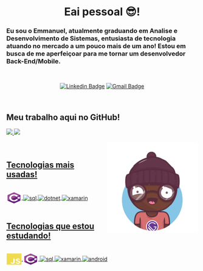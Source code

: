 <h1 align="center"> Eai pessoal 😎! </h1>

 <h3> Eu sou o Emmanuel, atualmente graduando em Analise e Desenvolvimento de Sistemas, entusiasta de tecnologia atuando no mercado a um pouco mais de um ano! Estou em busca de me aperfeiçoar para me tornar um desenvolvedor Back-End/Mobile.</h3>
<br>
 
<div align="center">

 [![Linkedin Badge](https://img.shields.io/badge/-LinkedIn-0072b1?style=for-the-badge&logo=Linkedin&logoColor=white)](https://www.linkedin.com/in/emmanuel-cosme-martins-bento-3963bb1b9/ 'Contato pelo LinkedIn')
 [![Gmail Badge](https://img.shields.io/badge/-gmail-c14438?style=for-the-badge&logo=Gmail&logoColor=white)](mailto:emmanuelbento6@gmail.com 'Contato via Email')

</div>

<br>

## Meu trabalho aqui no GitHub!
 <div>
  <a href="https://github.com/EmmanuelMartins21">
  <img height="162em" src="https://github-readme-stats.vercel.app/api?username=EmmanuelMartins21&show_icons=true&theme=dracula&include_all_commits=true&count_private=true"/>
  <img height="162em" src="https://github-readme-stats.vercel.app/api/top-langs/?username=EmmanuelMartins21&layout=compact&langs_count=7&theme=dracula"/>
</div>

<div style="center"><br>
  <img alt="avatar" align='right' width="240px" src="/bighead.svg">
</div>
</br>

 
 ## Tecnologias mais usadas!

 <div style="display: inline_block"><br>
  <img align="center" alt="Csharp" height="30" width="40" src="https://raw.githubusercontent.com/devicons/devicon/master/icons/csharp/csharp-original.svg">
  <img align="center" alt="sql" height="32" width="42" src="https://cdn.icon-icons.com/icons2/9/PNG/128/sql_racer_gamedatabase_sql_1526.png">
  <img align="center" alt="dotnet" height="32" width="42" src="https://img.icons8.com/external-tal-revivo-shadow-tal-revivo/344/external-net-or-dot-net-a-software-framework-developed-by-microsoft-logo-shadow-tal-revivo.png">
  <img align="center" alt="xamarin" height="32" width="42" src="https://img.icons8.com/color/344/xamarin.png">
</div>
</br>

 
 ## Tecnologias que estou estudando!
  
<div style="display: inline_block"><br>
  <img align="center" alt="Js" height="30" width="40" src="https://raw.githubusercontent.com/devicons/devicon/master/icons/javascript/javascript-plain.svg">  
  <img align="center" alt="Csharp" height="30" width="40" src="https://raw.githubusercontent.com/devicons/devicon/master/icons/csharp/csharp-original.svg">
  <img align="center" alt="sql" height="32" width="42" src="https://cdn.icon-icons.com/icons2/9/PNG/128/sql_racer_gamedatabase_sql_1526.png">
  <img align="center" alt="xamarin" height="32" width="42" src="https://img.icons8.com/color/344/xamarin.png">
  <img align="center" alt="android" height="32" width="42" src="https://img.icons8.com/color/344/android-os.png">
 
</div>
  
  ##

 
